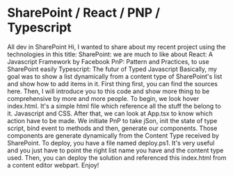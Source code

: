 # SharePoint / React / PNP / Typescript
All dev in SharePoint
Hi,
I wanted to share about my recent project using the technologies in this title:
SharePoint: we are much to like about
React: A Javascript Framework by Facebook
PnP: Pattern and Practices, to use SharePoint easily
Typescript: The futur of Typed Javascript
Basically, my goal was to show a list dynamically from a content type of SharePoint's list and show how to add items in it.
First thing first, you can find the sources here.
Then, I will introduce you to this code and show more thing to be comprehensive by more and more people.
To begin, we look hover index.html. It's a simple html file which reference all the stuff the belong to it. Javascript and CSS.
After that, we can look at App.tsx to know which action have to be made. We initiate PnP to take jSon, init the state of type script, bind event to methods and then, generate our components.
Those components are generate dynamically from the Content Type received by SharePoint.
To deploy, you have a file named deploy.ps1. It's very useful and you just have to point the right list name you have and the content type used.
Then, you can deploy the solution and referenced this index.html from a content editor webpart.
Enjoy!
